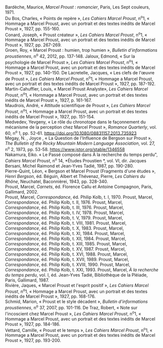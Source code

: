 Bardèche, Maurice, *Marcel Proust : romancier*, Paris, Les Sept couleurs, 1971.  
Du Bos, Charles, « Points de repère », *Les Cahiers Marcel Proust*, n<sup>o</sup>1, « Hommage a Marcel Proust, avec un portrait et des textes inédits de Marcel Proust », 1927, pp. 155-160.  
Conard, Joseph, « Proust créateur », *Les Cahiers Marcel Proust*, n<sup>o</sup>1, « Hommage a Marcel Proust, avec un portrait et des textes inédits de Marcel Proust », 1927, pp. 267-269.  
Groen, Roy, « Marcel Proust : humien, trop humien », *Bulletin d'informations proustiennes*, n<sup>o</sup> 42, 2012, pp. 137-148.
Jaloux, Edmond, « Sur la psychologie de Marcel Proust », *Les Cahiers Marcel Proust*, n<sup>o</sup>1, « Hommage a Marcel Proust, avec un portrait et des textes inédits de Marcel Proust », 1927, pp. 140-150.
De Lacretelle, Jacques, « Les clefs de l'œuvre de Proust », *Les Cahiers Marcel Proust*, n<sup>o</sup>1, « Hommage a Marcel Proust, avec un portrait et des textes inédits de Marcel Proust », 1927, pp. 187-192.  
Martin-Cahuffier, Louis, « Marcel Proust Analyste», *Les Cahiers Marcel Proust*, n<sup>o</sup>1, « Hommage a Marcel Proust, avec un portrait et des textes inédits de Marcel Proust », 1927, p. 161-167.  
Maudrois, André, « Attitude scientifique de Proust », *Les Cahiers Marcel Proust*, n<sup>o</sup>1, « Hommage a Marcel Proust, avec un portrait et des textes inédits de Marcel Proust », 1927, pp. 151-154.  
Medvedev, Yevgeny, « Le rôle du chronotope dans le façonnement du mécanisme de la perception chez Marcel Proust », *Romance Quarterly*, vol. 60, n<sup>o</sup> 1, pp. 52-61. https://doi.org/10.1080/08831157.2013.735923  
Megay, N. , Joyce , « La Question de l'Influence de Bergson sur Proust », *The Bulletin of the Rocky Mountain Modern Language Association*, vol. 27, n<sup>o</sup> 2, 1973, pp. 53-58. https://www.jstor.org/stable/1346558  
Nakamura, Eiko. « Le Passé composé dans À la recherche du temps perdu", *Cahiers Marcel Proust*, n<sup>o</sup> 14, *Études Proustien *, vol. VI, dir. Jacques Bersani, Michel Raimond et Jean-Yves Tadié, 1987, pp. 190-280.  
Pierre-Quint, Léon, « Bergson et Marcel Proust (Fragments d'une études », *Henri Bergson*, éd. Béguin, Albert et Thévenaz, Pierre, *Les Cahiers du Rhône*, Neuchatel, Baconnièrei, 1943, pp. 328-340.  
Proust, Marcel, *Carnets*, éd. Florence Callu et Antoine Compagnon, Paris, Gallimard, 2002.  
Proust, Marcel, *Correspondance*, éd. Philip Kolb, t. I, 1970.
Proust, Marcel, *Correspondance*, éd. Philip Kolb, t. II, 1976.
Proust, Marcel, *Correspondance*, éd. Philip Kolb, t. III, 1976.
Proust, Marcel, *Correspondance*, éd. Philip Kolb, t. IV, 1978.
Proust, Marcel, *Correspondance*, éd. Philip Kolb, t. V, 1979.
Proust, Marcel, *Correspondance*, éd. Philip Kolb, t. VIII, 1981.
Proust, Marcel, *Correspondance*, éd. Philip Kolb, t. X, 1983.
Proust, Marcel, *Correspondance*, éd. Philip Kolb, t. XI, 1984.
Proust, Marcel, *Correspondance*, éd. Philip Kolb, t. XII, 1984.
Proust, Marcel, *Correspondance*, éd. Philip Kolb, t. XIII, 1985.
Proust, Marcel, *Correspondance*, éd. Philip Kolb, t. XV, 1987.
Proust, Marcel, *Correspondance*, éd. Philip Kolb, t. XVI, 1988.
Proust, Marcel, *Correspondance*, éd. Philip Kolb, t. XVII, 1989.
Proust, Marcel, *Correspondance*, éd. Philip Kolb, t. XVIII, 1990.
Proust, Marcel, *Correspondance*, éd. Philip Kolb, t. XXI, 1993.
Proust, Marcel, *À la recherche du temps perdu*, vol. I, éd. Jean-Yves Tadié, Bibliothèque de la Pléiade, Paris, Gallimard, 1987.  
Rivière, Jaques, « Marcel Proust et l'esprit positif », *Les Cahiers Marcel Proust*, n<sup>o</sup>1, « Hommage a Marcel Proust, avec un portrait et des textes inédits de Marcel Proust », 1927, pp. 168-176.  
Schmid, Marion, « Proust et le style décadent », *Bulletin d'informations proustiennes*, n<sup>o</sup> 37, 2007, pp. 101-116.
De Traz, Robert, « Note sur l'incoscient chez Marcel Proust », *Les Cahiers Marcel Proust*, n<sup>o</sup>1, « Hommage a Marcel Proust, avec un portrait et des textes inédits de Marcel Proust », 1927, pp. 184-186.  
Vettard, Camille, « Proust et le temps », *Les Cahiers Marcel Proust*, n<sup>o</sup>1, « Hommage a Marcel Proust, avec un portrait et des textes inédits de Marcel Proust », 1927, pp. 193-200.  
